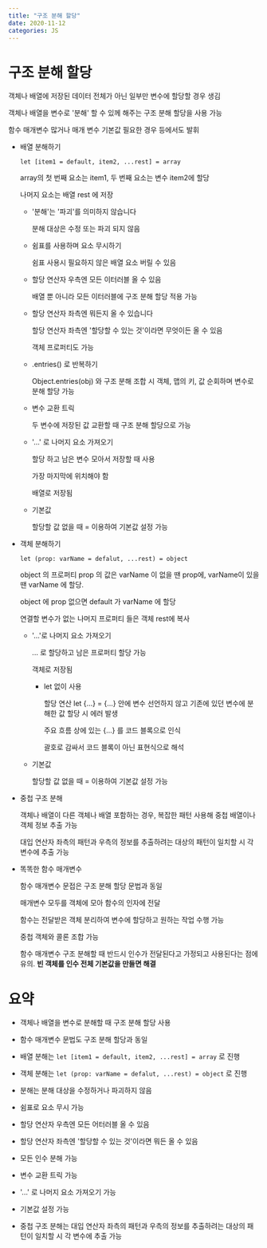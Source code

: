 ```yaml
---
title: "구조 분해 할당"
date: 2020-11-12
categories: JS
---
```


# 구조 분해 할당

객체나 배열에 저장된 데이터 전체가 아닌 일부만 변수에 할당할 경우 생김

객체나 배열을 변수로 '분해' 할 수 있께 해주는 구조 분해 할당을 사용 가능

함수 매개변수 많거나 매개 변수 기본값 필요한 경우 등에서도 발휘

- 배열 분해하기

  `let [item1 = default, item2, ...rest] = array`

  array의 첫 번째 요소는 item1, 두 번째 요소는 변수 item2에 할당

  나머지 요소는 배열 rest 에 저장

  - '분해'는 '파괴'를 의미하지 않습니다

    분해 대상은 수정 또는 파괴 되지 않음

  - 쉼표를 사용하며 요소 무시하기

    쉼표 사용시 필요하지 않은 배열 요소 버릴 수 있음

  - 할당 연산자 우측엔 모든 이터러블 올 수 있음

    배열 뿐 아니라 모든 이터러블에 구조 분해 할당 적용 가능

  - 할당 연산자 좌측엔 뭐든지 올 수 있습니다

    할당 연산자 좌측엔 '할당할 수 있는 것'이라면 무엇이든 올 수 있음

    객체 프로퍼티도 가능

  - .entries() 로 반복하기

    Object.entries(obj) 와 구조 분해 조합 시 객체, 맵의 키, 값 순회하며 변수로 분해 할당 가능

  - 변수 교환 트릭

    두 변수에 저장된 값 교환할 때 구조 분해 할당으로 가능

  - '...' 로 나머지 요소 가져오기

    할당 하고 남은 변수 모아서 저장할 때 사용

    가장 마지막에 위치해야 함

    배열로 저장됨

  - 기본값

    할당할 값 없을 때 = 이용하여 기본값 설정 가능

- 객체 분해하기

  `let (prop: varName = defalut, ...rest) = object`

  object 의 프로퍼티 prop 의 값은 varName 이 없을 땐 prop에, varName이 있을 땐 varName 에 할당.

  object 에 prop 없으면 default 가 varName 에 할당

  연결할 변수가 없는 나머지 프로퍼티 들은 객체 rest에 복사

  - '...'로 나머지 요소 가져오기

    ... 로 할당하고 남은 프로퍼티 할당 가능

    객체로 저장됨

    - let 없이 사용

      할당 연산 let {...} = {...} 안에 변수 선언하지 않고 기존에 있던 변수에 분해한 값 할당 시 에러 발생

      주요 흐름 상에 있는 {...} 를 코드 블록으로 인식

      괄호로 감싸서 코드 블록이 아닌 표현식으로 해석

  - 기본값

    할당할 값 없을 때 = 이용하여 기본값 설정 가능

- 중첩 구조 분해

  객체나 배열이 다른 객체나 배열 포함하는 경우, 복잡한 패턴 사용해 중첩 배열이나 객체 정보 추출 가능

  대입 연산자 좌측의 패턴과 우측의 정보를 추출하려는 대상의 패턴이 일치할 시 각 변수에 추출 가능

- 똑똑한 함수 매개변수

  함수 매개변수 문접은 구조 분해 할당 문법과 동일

  매개변수 모두를 객체에 모아 함수의 인자에 전달

  함수는 전달받은 객체 분리하여 변수에 할당하고 원하는 작업 수행 가능

  중첩 객체와 콜론 조합 가능

  함수 매개변수 구조 분해할 때 반드시 인수가 전달된다고 가정되고 사용된다는 점에 유의. **빈 객체를 인수 전체 기본값을 만들면 해결**

# 요약

- 객체나 배열을 변수로 분해할 때 구조 분해 할당 사용

- 함수 매개변수 문법도 구조 분해 할당과 동일

- 배열 분해는 `let [item1 = default, item2, ...rest] = array` 로 진행

- 객체 분해는 `let (prop: varName = defalut, ...rest) = object` 로 진행

- 분해는 분해 대상을 수정하거나 파괴하지 않음

- 쉼표로 요소 무시 가능

- 할당 연산자 우측엔 모든 어터러블 올 수 있음

- 할당 연산자 좌측엔 '할당할 수 있는 것'이라면 뭐든 올 수 있음

- 모든 인수 분해 가능

- 변수 교환 트릭 가능

- '...' 로 나머지 요소 가져오기 가능

- 기본값 설정 가능

- 중첩 구조 분해는 대입 연산자 좌측의 패턴과 우측의 정보를 추출하려는 대상의 패턴이 일치할 시 각 변수에 추출 가능
